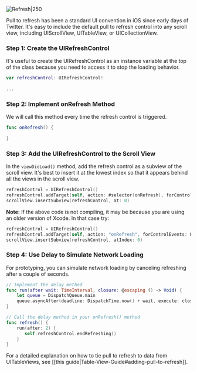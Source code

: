 ![Refresh|250](http://i.imgur.com/wRED0TT.gif)

Pull to refresh has been a standard UI convention in iOS since early days of Twitter. It's easy to include the default pull to refresh control into any scroll view, including UIScrollView, UITableView, or UICollectionView.

### Step 1: Create the UIRefreshControl

It's useful to create the UIRefreshControl as an instance variable at the top of the class because you need to access it to stop the loading behavior.

```swift
var refreshControl: UIRefreshControl!
    
...

```

### Step 2: Implement onRefresh Method
We will call this method every time the refresh control is triggered. 

```swift
func onRefresh() {
   
}
```

### Step 3: Add the UIRefreshControl to the Scroll View

In the `viewDidLoad()` method, add the refresh control as a subview of the scroll view. It's best to insert it at the lowest index so that it appears behind all the views in the scroll view.

```swift   
refreshControl = UIRefreshControl()
refreshControl.addTarget(self, action: #selector(onRefresh), forControlEvents: .valueChanged)
scrollView.insertSubview(refreshControl, at: 0)
```

**Note:** If the above code is not compiling, it may be because you are using an older version of Xcode. In that case try:

```swift
refreshControl = UIRefreshControl()
refreshControl.addTarget(self, action: "onRefresh", forControlEvents: UIControlEvents.ValueChanged)
scrollView.insertSubview(refreshControl, atIndex: 0)
```

### Step 4: Use Delay to Simulate Network Loading

For prototyping, you can simulate network loading by canceling refreshing after a couple of seconds.

```swift
// Implement the delay method
func run(after wait: TimeInterval, closure: @escaping () -> Void) {
    let queue = DispatchQueue.main
    queue.asyncAfter(deadline: DispatchTime.now() + wait, execute: closure)
}
```

```swift
// Call the delay method in your onRefresh() method
func refresh() {
    run(after: 2) { 
       self.refreshControl.endRefreshing()
    }
}
```

For a detailed explanation on how to tie pull to refresh to data from UITableViews, see [[this guide|Table-View-Guide#adding-pull-to-refresh]].